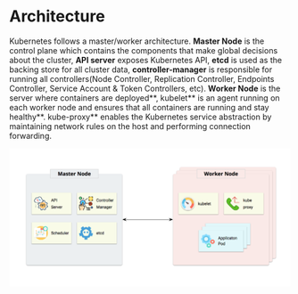 # Architecture

Kubernetes follows a master/worker architecture. **Master Node** is the control plane which contains the components that make global decisions about the cluster, **API server** exposes Kubernetes API, **etcd** is used as the backing store for all cluster data, **controller-manager** is responsible for running all controllers\(Node Controller, Replication Controller, Endpoints Controller, Service Account & Token Controllers, etc\). **Worker Node** is the server where containers are deployed**, kubelet** is an agent running on each worker node and ensures that all containers are running and stay healthy**. kube-proxy** enables the Kubernetes service abstraction by maintaining network rules on the host and performing connection forwarding.

![Kubernetes Architecture](../.gitbook/assets/screen-shot-2018-03-17-at-10.56.37-am.png)

